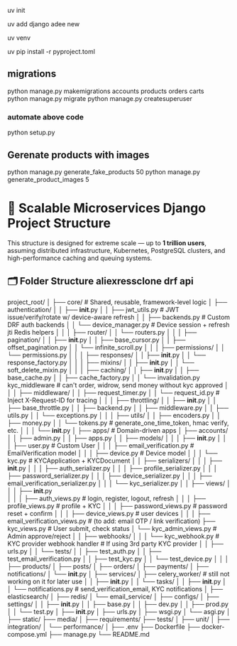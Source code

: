 uv init

uv add django
adee new

uv venv

uv pip install -r pyproject.toml

## migrations

python manage.py makemigrations accounts products orders carts  
python manage.py migrate
python manage.py createsuperuser

### automate above code

python setup.py

## Gerenate products with images

python manage.py generate_fake_products 50
python manage.py generate_product_images 5

# 📁 Scalable Microservices Django Project Structure

This structure is designed for extreme scale — up to **1 trillion users**, assuming distributed infrastructure, Kubernetes, PostgreSQL clusters, and high-performance caching and queuing systems.

## 🗂️ Folder Structure aliexressclone drf api

project_root/
│
├── core/                               # Shared, reusable, framework-level logic
│   ├── authentication/
│   │   ├── **init**.py
│   │   ├── jwt_utils.py                # JWT issue/verify/rotate w/ device-aware refresh
│   │   ├── backends.py                 # Custom DRF auth backends
│   │   └── device_manager.py           # Device session + refresh jti Redis helpers
│   │
│   ├── router/
│   │   └── routers.py
│   │
│   ├── pagination/
│   │   ├── **init**.py
│   │   ├── base_cursor.py
│   │   ├── offset_pagination.py
│   │   └── infinite_scroll.py
│   │
│   ├── permissions/
│   │   └── permissions.py
│   │
│   ├── responses/
│   │   ├── **init**.py
│   │   └── response_factory.py
│   │
│   ├── mixins/
│   │   ├── **init**.py
│   │   └── soft_delete_mixin.py
│   │
│   ├── caching/
│   │   ├── **init**.py
│   │   ├── base_cache.py
│   │   ├── cache_factory.py
│   │   └── invalidation.py
            kyc_middleware              # can't order, widrow, send money without kyc approved
│   │
│   ├── middleware/
│   │   ├── request_timer.py
│   │   └── request_id.py               # Inject X-Request-ID for tracing
│   │
│   ├── throttling/
│   │   ├── **init**.py
│   │   ├── base_throttle.py
│   │   ├── backend.py
│   │   ├── middleware.py
│   │   ├── utils.py
│   │   └── exceptions.py
│   │
│   ├── utils/
│   │   ├── encoders.py
│   │   ├── money.py
│   │   └── tokens.py                   # generate_one_time_token, hmac verify, etc.
│   │
│   └── **init**.py
│
├── apps/                               # Domain-driven apps
│   ├── accounts/
│   │   ├── admin.py
│   │   ├── apps.py
│   │   ├── models/
│   │   │   ├── **init**.py
│   │   │   ├── user.py                 # Custom User
│   │   │   ├── email_verification.py   # EmailVerification model
│   │   │   ├── device.py               # Device model
│   │   │   └── kyc.py                  # KYCApplication + KYCDocument
│   │   ├── serializers/
│   │   │   ├── **init**.py
│   │   │   ├── auth_serializer.py
│   │   │   ├── profile_serializer.py
│   │   │   ├── password_serializer.py
│   │   │   ├── device_serializer.py
│   │   │   ├── email_verification_serializer.py
│   │   │   └── kyc_serializer.py
│   │   ├── views/
│   │   │   ├── **init**.py             
│   │   │   ├── auth_views.py                       # login, register, logout, refresh
│   │   │   ├── profile_views.py                    # profile + KYC
│   │   │   ├── password_views.py                   # password reset + confirm
│   │   │   ├── device_views.py                     # user devices 
│   │   │   ├── email_verification_views.py         # (to add: email OTP / link verification)
            ├── kyc_views.py                        # User submit, check status
     │      └── kyc_admin_views.py                  # Admin approve/reject
│   │   ├── webhooks/
│   │   │   └── kyc_webhook.py          # KYC provider webhook handler # If using 3rd party KYC provider
│   │   ├── urls.py
│   │   └── tests/
│   │       ├── test_auth.py
│   │       ├── test_email_verification.py 
│   │       ├── test_kyc.py
│   │       └── test_device.py
│   │
│   ├── products/
│   ├── posts/
│   ├── orders/
│   ├── payments/
│   ├── notifications/
│   └── **init**.py
│
├── services/
│   ├── celery_worker/                      # still not working on it for later use
│   │   ├── **init**.py
│   │   └── tasks/
│   │       ├── **init**.py
│   │       └── notifications.py        # send_verification_email, KYC notifications
│   ├── elasticsearch/
│   ├── redis/
│   └── email_service/
│
├── configs/
│   ├── settings/
│   │   ├── **init**.py
│   │   ├── base.py
│   │   ├── dev.py
│   │   ├── prod.py
│   │   └── test.py
│   ├── **init**.py
│   ├── urls.py
│   ├── wsgi.py
│   └── asgi.py
│
├── static/
├── media/
│
├── requirements/
├── tests/
│   ├── unit/
│   ├── integration/
│   └── performance/
│
├── .env
├── Dockerfile
├── docker-compose.yml
├── manage.py
└── README.md
